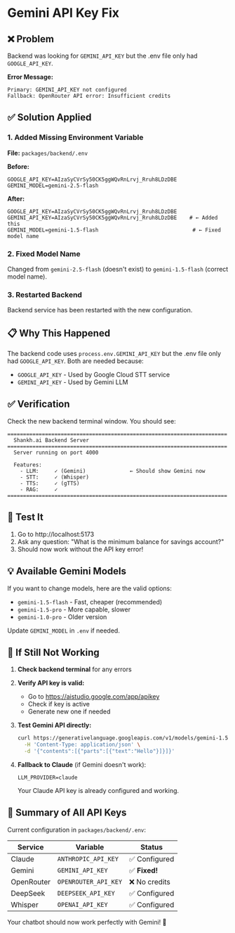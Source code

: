 # Gemini API Key Fix

## ❌ Problem

Backend was looking for `GEMINI_API_KEY` but the .env file only had `GOOGLE_API_KEY`.

**Error Message:**

```
Primary: GEMINI_API_KEY not configured
Fallback: OpenRouter API error: Insufficient credits
```

## ✅ Solution Applied

### 1. Added Missing Environment Variable

**File:** `packages/backend/.env`

**Before:**

```env
GOOGLE_API_KEY=AIzaSyCVrSy50CK5ggWQvRnLrvj_Rruh8LDzDBE
GEMINI_MODEL=gemini-2.5-flash
```

**After:**

```env
GOOGLE_API_KEY=AIzaSyCVrSy50CK5ggWQvRnLrvj_Rruh8LDzDBE
GEMINI_API_KEY=AIzaSyCVrSy50CK5ggWQvRnLrvj_Rruh8LDzDBE    # ← Added this
GEMINI_MODEL=gemini-1.5-flash                              # ← Fixed model name
```

### 2. Fixed Model Name

Changed from `gemini-2.5-flash` (doesn't exist) to `gemini-1.5-flash` (correct model name).

### 3. Restarted Backend

Backend service has been restarted with the new configuration.

## 📋 Why This Happened

The backend code uses `process.env.GEMINI_API_KEY` but the .env file only had `GOOGLE_API_KEY`. Both are needed because:

- `GOOGLE_API_KEY` - Used by Google Cloud STT service
- `GEMINI_API_KEY` - Used by Gemini LLM

## ✅ Verification

Check the new backend terminal window. You should see:

```
======================================================================
  Shankh.ai Backend Server
======================================================================
  Server running on port 4000

  Features:
    - LLM:     ✓ (Gemini)              ← Should show Gemini now
    - STT:     ✓ (Whisper)
    - TTS:     ✓ (gTTS)
    - RAG:     ✓
======================================================================
```

## 🧪 Test It

1. Go to http://localhost:5173
2. Ask any question: "What is the minimum balance for savings account?"
3. Should now work without the API key error!

## 💡 Available Gemini Models

If you want to change models, here are the valid options:

- `gemini-1.5-flash` - Fast, cheaper (recommended)
- `gemini-1.5-pro` - More capable, slower
- `gemini-1.0-pro` - Older version

Update `GEMINI_MODEL` in `.env` if needed.

## 🔄 If Still Not Working

1. **Check backend terminal** for any errors
2. **Verify API key is valid:**

   - Go to https://aistudio.google.com/app/apikey
   - Check if key is active
   - Generate new one if needed

3. **Test Gemini API directly:**

   ```bash
   curl https://generativelanguage.googleapis.com/v1/models/gemini-1.5-flash:generateContent?key=YOUR_KEY \
     -H 'Content-Type: application/json' \
     -d '{"contents":[{"parts":[{"text":"Hello"}]}]}'
   ```

4. **Fallback to Claude** (if Gemini doesn't work):
   ```env
   LLM_PROVIDER=claude
   ```
   Your Claude API key is already configured and working.

## 📝 Summary of All API Keys

Current configuration in `packages/backend/.env`:

| Service    | Variable             | Status        |
| ---------- | -------------------- | ------------- |
| Claude     | `ANTHROPIC_API_KEY`  | ✅ Configured |
| Gemini     | `GEMINI_API_KEY`     | ✅ **Fixed!** |
| OpenRouter | `OPENROUTER_API_KEY` | ❌ No credits |
| DeepSeek   | `DEEPSEEK_API_KEY`   | ✅ Configured |
| Whisper    | `OPENAI_API_KEY`     | ✅ Configured |

Your chatbot should now work perfectly with Gemini! 🎉
